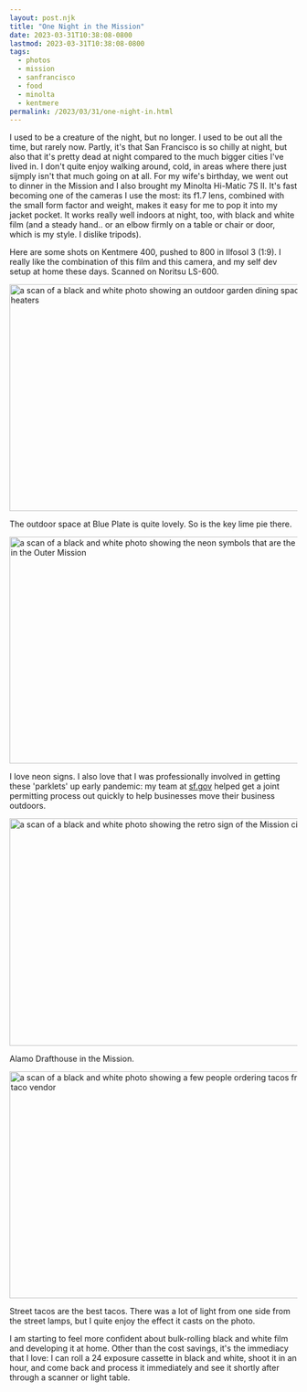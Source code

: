 ```yaml
---
layout: post.njk
title: "One Night in the Mission"
date: 2023-03-31T10:38:08-0800
lastmod: 2023-03-31T10:38:08-0800
tags:
  - photos
  - mission
  - sanfrancisco
  - food
  - minolta
  - kentmere
permalink: /2023/03/31/one-night-in.html
---
```

I used to be a creature of the night, but no longer. I used to be out all the time, but rarely now. Partly, it's that San Francisco is so chilly at night, but also that it's pretty dead at night compared to the much bigger cities I've lived in. I don't quite enjoy walking around, cold, in areas where there just sijmply isn't that much going on at all. For my wife's birthday, we went out to dinner in the Mission and I also brought my Minolta Hi-Matic 7S II. It's fast becoming one of the cameras I use the most: its f1.7 lens, combined with the small form factor and weight, makes it easy for me to pop it into my jacket pocket. It works really well indoors at night, too, with black and white film (and a steady hand.. or an elbow firmly on a table or chair or door, which is my style. I dislike tripods).

Here are some shots on Kentmere 400, pushed to 800 in Ilfosol 3 (1:9). I really like the combination of this film and this camera, and my self dev setup at home these days. Scanned on Noritsu LS-600.

<img src="/photos/uploads/12baa863e9.jpg" width="600" height="397" alt="a scan of a black and white photo showing an outdoor garden dining space with space heaters" />

The outdoor space at Blue Plate is quite lovely. So is the key lime pie there.

<img src="/photos/uploads/122a2a3b79.jpg" width="600" height="397" alt="a scan of a black and white photo showing the neon symbols that are the sign of a bar in the Outer Mission" />

I love neon signs. I also love that I was professionally involved in getting these 'parklets' up early pandemic: my team at [sf.gov](https://sf.gov) helped get a joint permitting process out quickly to help businesses move their business outdoors.

<img src="/photos/uploads/b5c01adeb7.jpg" width="600" height="398" alt="a scan of a black and white photo showing the retro sign of the Mission cinema" />

Alamo Drafthouse in the Mission.

<img src="/photos/uploads/a6c7fbfc1b.jpg" width="600" height="397" alt="a scan of a black and white photo showing a few people ordering tacos from a street taco vendor" />

Street tacos are the best tacos. There was a lot of light from one side from the street lamps, but I quite enjoy the effect it casts on the photo.

I am starting to feel more confident about bulk-rolling black and white film and developing it at home. Other than the cost savings, it's the immediacy that I love: I can roll a 24 exposure cassette in black and white, shoot it in an hour, and come back and process it immediately and see it shortly after through a scanner or light table.
